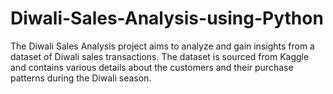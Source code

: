 # Diwali-Sales-Analysis-using-Python
The Diwali Sales Analysis project aims to analyze and gain insights from a dataset of Diwali sales transactions. The dataset is sourced from Kaggle and contains various details about the customers and their purchase patterns during the Diwali season.
